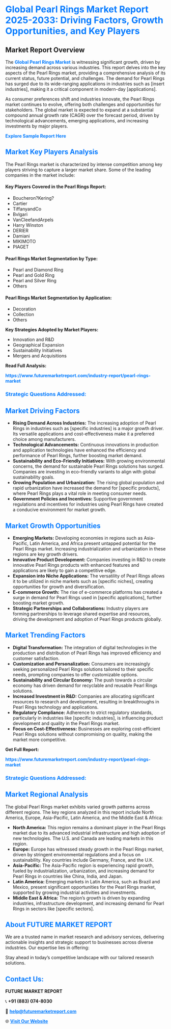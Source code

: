 <h1 style="color: #007BFF;">Global Pearl Rings Market Report 2025-2033: Driving Factors, Growth Opportunities, and Key Players</h1>

<section id="overview">
<h2>Market Report Overview</h2>
<p>The <a href="https://www.futuremarketreport.com/industry-report/pearl-rings-market" style="color: #007BFF; text-decoration: none;"><strong>Global Pearl Rings Market</strong></a> is witnessing significant growth, driven by increasing demand across various industries. This report delves into the key aspects of the Pearl Rings market, providing a comprehensive analysis of its current status, future potential, and challenges. The demand for Pearl Rings has surged due to its wide-ranging applications in industries such as [insert industries], making it a critical component in modern-day [applications].</p>
<p>As consumer preferences shift and industries innovate, the Pearl Rings market continues to evolve, offering both challenges and opportunities for stakeholders. The global market is expected to expand at a substantial compound annual growth rate (CAGR) over the forecast period, driven by technological advancements, emerging applications, and increasing investments by major players.</p>
</section>

<section id="overview">
<p><a href="https://www.futuremarketreport.com/request-sample/reportId=55950" style="color: #007BFF; text-decoration: none;"><strong>Explore Sample Report Here</strong></a></p>
</section>

<section id="key-players">
<h2 style="color: #007BFF;">Market Key Players Analysis</h2>
<p>The Pearl Rings market is characterized by intense competition among key players striving to capture a larger market share. Some of the leading companies in the market include:</p>
<h4>Key Players Covered in the Pearl Rings Report:</h4>
<ul><li>Boucheron?Kering?</li><li>Cartier</li><li>TiffanyandCo</li><li>Bvlgari</li><li>VanCleefandArpels</li><li>Harry Winston</li><li>DERIER</li><li>Damiani</li><li>MIKIMOTO</li><li>PIAGET</li></ul>
<h4>Pearl Rings Market Segmentation by Type:</h4>
<ul><li>Pearl and Diamond Ring</li><li>Pearl and Gold Ring</li><li>Pearl and Silver Ring</li><li>Others</li></ul>

<h4>Pearl Rings Market Segmentation by Application:</h4>
<ul><li>Decoration</li><li>Collection</li><li>Others</li></ul>
<p><strong>Key Strategies Adopted by Market Players:</strong></p>
<ul>
<li>Innovation and R&D</li>
<li>Geographical Expansion</li>
<li>Sustainability Initiatives</li>
<li>Mergers and Acquisitions</li>
</ul>
</section>

<section>
<p><strong>Read Full Analysis: </strong></p><a href="https://www.futuremarketreport.com/industry-report/pearl-rings-market" style="color: #007BFF; text-decoration: none;"><strong>https://www.futuremarketreport.com/industry-report/pearl-rings-market</strong></a>
<h3 style="color: #007BFF;">Strategic Questions Addressed:</h3>
</section>

<section id="driving-factors">
<h2 style="color: #007BFF;">Market Driving Factors</h2>
<ul>
<li><strong>Rising Demand Across Industries:</strong> The increasing adoption of Pearl Rings in industries such as [specific industries] is a major growth driver. Its versatile applications and cost-effectiveness make it a preferred choice among manufacturers.</li>
<li><strong>Technological Advancements:</strong> Continuous innovations in production and application technologies have enhanced the efficiency and performance of Pearl Rings, further boosting market demand.</li>
<li><strong>Sustainability and Eco-Friendly Initiatives:</strong> With growing environmental concerns, the demand for sustainable Pearl Rings solutions has surged. Companies are investing in eco-friendly variants to align with global sustainability goals.</li>
<li><strong>Growing Population and Urbanization:</strong> The rising global population and rapid urbanization have increased the demand for [specific products], where Pearl Rings plays a vital role in meeting consumer needs.</li>
<li><strong>Government Policies and Incentives:</strong> Supportive government regulations and incentives for industries using Pearl Rings have created a conducive environment for market growth.</li>
</ul>
</section>

<section id="growth-opportunities">
<h2 style="color: #007BFF;">Market Growth Opportunities</h2>
<ul>
<li><strong>Emerging Markets:</strong> Developing economies in regions such as Asia-Pacific, Latin America, and Africa present untapped potential for the Pearl Rings market. Increasing industrialization and urbanization in these regions are key growth drivers.</li>
<li><strong>Innovative Product Development:</strong> Companies investing in R&D to create innovative Pearl Rings products with enhanced features and applications are likely to gain a competitive edge.</li>
<li><strong>Expansion into Niche Applications:</strong> The versatility of Pearl Rings allows it to be utilized in niche markets such as [specific niches], creating opportunities for growth and diversification.</li>
<li><strong>E-commerce Growth:</strong> The rise of e-commerce platforms has created a surge in demand for Pearl Rings used in [specific applications], further boosting market growth.</li>
<li><strong>Strategic Partnerships and Collaborations:</strong> Industry players are forming partnerships to leverage shared expertise and resources, driving the development and adoption of Pearl Rings products globally.</li>
</ul>
</section>

<section id="trending-factors">
<h2 style="color: #007BFF;">Market Trending Factors</h2>
<ul>
<li><strong>Digital Transformation:</strong> The integration of digital technologies in the production and distribution of Pearl Rings has improved efficiency and customer satisfaction.</li>
<li><strong>Customization and Personalization:</strong> Consumers are increasingly seeking personalized Pearl Rings solutions tailored to their specific needs, prompting companies to offer customizable options.</li>
<li><strong>Sustainability and Circular Economy:</strong> The push towards a circular economy has driven demand for recyclable and reusable Pearl Rings solutions.</li>
<li><strong>Increased Investment in R&D:</strong> Companies are allocating significant resources to research and development, resulting in breakthroughs in Pearl Rings technology and applications.</li>
<li><strong>Regulatory Compliance:</strong> Adherence to strict regulatory standards, particularly in industries like [specific industries], is influencing product development and quality in the Pearl Rings market.</li>
<li><strong>Focus on Cost-Effectiveness:</strong> Businesses are exploring cost-efficient Pearl Rings solutions without compromising on quality, making the market more competitive.</li>
</ul>
</section>

<section>
<p><strong>Get Full Report: </strong></p><a href="https://www.futuremarketreport.com/industry-report/pearl-rings-market" style="color: #007BFF; text-decoration: none;"><strong>https://www.futuremarketreport.com/industry-report/pearl-rings-market</strong></a>
<h3 style="color: #007BFF;">Strategic Questions Addressed:</h3>
</section>


<section id="regional-analysis">
<h2 style="color: #007BFF;">Market Regional Analysis</h2>
<p>The global Pearl Rings market exhibits varied growth patterns across different regions. The key regions analyzed in this report include North America, Europe, Asia-Pacific, Latin America, and the Middle East & Africa:</p>
<ul>
<li><strong>North America:</strong> This region remains a dominant player in the Pearl Rings market due to its advanced industrial infrastructure and high adoption of new technologies. The U.S. and Canada are leading markets in this region.</li>
<li><strong>Europe:</strong> Europe has witnessed steady growth in the Pearl Rings market, driven by stringent environmental regulations and a focus on sustainability. Key countries include Germany, France, and the U.K.</li>
<li><strong>Asia-Pacific:</strong> The Asia-Pacific region is experiencing rapid growth, fueled by industrialization, urbanization, and increasing demand for Pearl Rings in countries like China, India, and Japan.</li>
<li><strong>Latin America:</strong> Emerging markets in Latin America, such as Brazil and Mexico, present significant opportunities for the Pearl Rings market, supported by growing industrial activities and investments.</li>
<li><strong>Middle East & Africa:</strong> The region’s growth is driven by expanding industries, infrastructure development, and increasing demand for Pearl Rings in sectors like [specific sectors].</li>
</ul>
</section>

<footer>
<h2 style="color: #007BFF;">About FUTURE MARKET REPORT</h2>
<p>We are a trusted name in market research and advisory services, delivering actionable insights and strategic support to businesses across diverse industries. Our expertise lies in offering:</p>

<p>Stay ahead in today’s competitive landscape with our tailored research solutions.</p>

<h2 style="color: #007BFF;">Contact Us:</h2>
<p><strong>FUTURE MARKET REPORT</strong></p>
<p>📞 <strong>+91 (883) 074-8030</strong></p>
<p>📧 <strong><a href="mailto:help@futuremarketreport.com" style="color: #007BFF;">help@futuremarketreport.com</a></strong></p>
<p>🌐 <strong><a href="https://www.futuremarketreport.com/" style="color: #007BFF;">Visit Our Website</a></strong></p>
</footer>